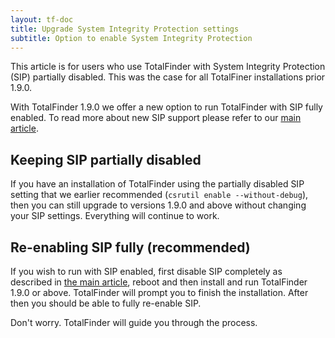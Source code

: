 ```yaml
---
layout: tf-doc
title: Upgrade System Integrity Protection settings
subtitle: Option to enable System Integrity Protection
---
```


This article is for users who use TotalFinder with System Integrity Protection (SIP) partially disabled. This was the case for all TotalFiner installations prior 1.9.0.

With TotalFinder 1.9.0 we offer a new option to run TotalFinder with SIP fully enabled. To read more about new SIP support please refer to our [main article](/sip).

## Keeping SIP partially disabled

If you have an installation of TotalFinder using the partially disabled SIP setting that we earlier recommended (`csrutil enable --without-debug`), then you can still upgrade to versions 1.9.0 and above without changing your SIP settings. Everything will continue to work.

## Re-enabling SIP fully (recommended)

If you wish to run with SIP enabled, first disable SIP completely as described in [the main article](/sip), reboot and then install and run TotalFinder 1.9.0 or above. TotalFinder will prompt you to finish the installation. After then you should be able to fully re-enable SIP.

Don't worry. TotalFinder will guide you through the process.